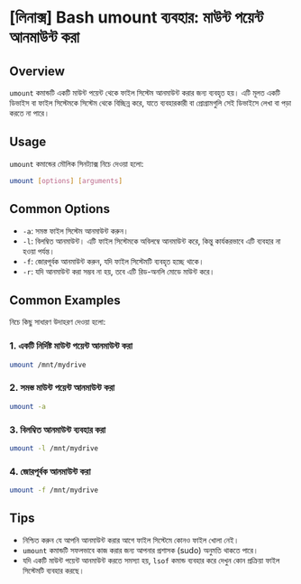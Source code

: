 # [লিনাক্স] Bash umount ব্যবহার: মাউন্ট পয়েন্ট আনমাউন্ট করা

## Overview
`umount` কমান্ডটি একটি মাউন্ট পয়েন্ট থেকে ফাইল সিস্টেম আনমাউন্ট করার জন্য ব্যবহৃত হয়। এটি মূলত একটি ডিভাইস বা ফাইল সিস্টেমকে সিস্টেম থেকে বিচ্ছিন্ন করে, যাতে ব্যবহারকারী বা প্রোগ্রামগুলি সেই ডিভাইসে লেখা বা পড়া করতে না পারে।

## Usage
`umount` কমান্ডের মৌলিক সিনট্যাক্স নিচে দেওয়া হলো:

```bash
umount [options] [arguments]
```

## Common Options
- `-a`: সমস্ত ফাইল সিস্টেম আনমাউন্ট করুন।
- `-l`: বিলম্বিত আনমাউন্ট। এটি ফাইল সিস্টেমকে অবিলম্বে আনমাউন্ট করে, কিন্তু কার্যকরভাবে এটি ব্যবহার না হওয়া পর্যন্ত।
- `-f`: জোরপূর্বক আনমাউন্ট করুন, যদি ফাইল সিস্টেমটি ব্যবহৃত হচ্ছে থাকে।
- `-r`: যদি আনমাউন্ট করা সম্ভব না হয়, তবে এটি রিড-অনলি মোডে মাউন্ট করে।

## Common Examples
নিচে কিছু সাধারণ উদাহরণ দেওয়া হলো:

### 1. একটি নির্দিষ্ট মাউন্ট পয়েন্ট আনমাউন্ট করা
```bash
umount /mnt/mydrive
```

### 2. সমস্ত মাউন্ট পয়েন্ট আনমাউন্ট করা
```bash
umount -a
```

### 3. বিলম্বিত আনমাউন্ট ব্যবহার করা
```bash
umount -l /mnt/mydrive
```

### 4. জোরপূর্বক আনমাউন্ট করা
```bash
umount -f /mnt/mydrive
```

## Tips
- নিশ্চিত করুন যে আপনি আনমাউন্ট করার আগে ফাইল সিস্টেমে কোনও ফাইল খোলা নেই।
- `umount` কমান্ডটি সফলভাবে কাজ করার জন্য আপনার প্রশাসক (sudo) অনুমতি থাকতে পারে।
- যদি একটি মাউন্ট পয়েন্ট আনমাউন্ট করতে সমস্যা হয়, `lsof` কমান্ড ব্যবহার করে দেখুন কোন প্রক্রিয়া ফাইল সিস্টেমটি ব্যবহার করছে।